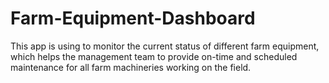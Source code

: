 # Farm-Equipment-Dashboard
This app is using to monitor the current status of different farm equipment, which helps the management team to provide on-time and scheduled maintenance for all farm machineries working on the field. 

